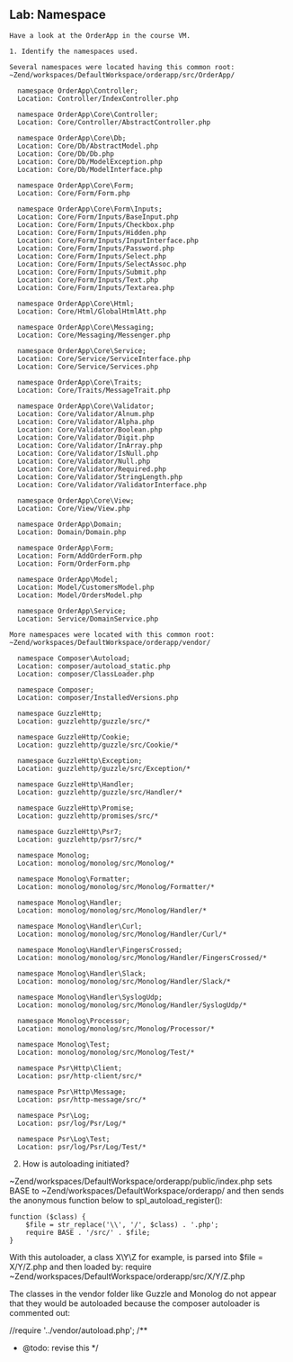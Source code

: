 ## Lab: Namespace
```
Have a look at the OrderApp in the course VM.

1. Identify the namespaces used.

Several namespaces were located having this common root:
~Zend/workspaces/DefaultWorkspace/orderapp/src/OrderApp/

  namespace OrderApp\Controller;
  Location: Controller/IndexController.php
     
  namespace OrderApp\Core\Controller;
  Location: Core/Controller/AbstractController.php

  namespace OrderApp\Core\Db;
  Location: Core/Db/AbstractModel.php
  Location: Core/Db/Db.php
  Location: Core/Db/ModelException.php
  Location: Core/Db/ModelInterface.php

  namespace OrderApp\Core\Form;
  Location: Core/Form/Form.php
  
  namespace OrderApp\Core\Form\Inputs;
  Location: Core/Form/Inputs/BaseInput.php
  Location: Core/Form/Inputs/Checkbox.php
  Location: Core/Form/Inputs/Hidden.php
  Location: Core/Form/Inputs/InputInterface.php
  Location: Core/Form/Inputs/Password.php
  Location: Core/Form/Inputs/Select.php
  Location: Core/Form/Inputs/SelectAssoc.php
  Location: Core/Form/Inputs/Submit.php
  Location: Core/Form/Inputs/Text.php
  Location: Core/Form/Inputs/Textarea.php
  
  namespace OrderApp\Core\Html;
  Location: Core/Html/GlobalHtmlAtt.php
  
  namespace OrderApp\Core\Messaging;
  Location: Core/Messaging/Messenger.php
  
  namespace OrderApp\Core\Service;
  Location: Core/Service/ServiceInterface.php
  Location: Core/Service/Services.php
  
  namespace OrderApp\Core\Traits;
  Location: Core/Traits/MessageTrait.php
  
  namespace OrderApp\Core\Validator;
  Location: Core/Validator/Alnum.php
  Location: Core/Validator/Alpha.php
  Location: Core/Validator/Boolean.php
  Location: Core/Validator/Digit.php
  Location: Core/Validator/InArray.php
  Location: Core/Validator/IsNull.php
  Location: Core/Validator/Null.php
  Location: Core/Validator/Required.php
  Location: Core/Validator/StringLength.php
  Location: Core/Validator/ValidatorInterface.php
  
  namespace OrderApp\Core\View;
  Location: Core/View/View.php
  
  namespace OrderApp\Domain;
  Location: Domain/Domain.php
  
  namespace OrderApp\Form;
  Location: Form/AddOrderForm.php
  Location: Form/OrderForm.php
  
  namespace OrderApp\Model;
  Location: Model/CustomersModel.php
  Location: Model/OrdersModel.php
  
  namespace OrderApp\Service;
  Location: Service/DomainService.php

More namespaces were located with this common root:
~Zend/workspaces/DefaultWorkspace/orderapp/vendor/

  namespace Composer\Autoload;
  Location: composer/autoload_static.php
  Location: composer/ClassLoader.php	
  
  namespace Composer;
  Location: composer/InstalledVersions.php
  
  namespace GuzzleHttp;
  Location: guzzlehttp/guzzle/src/*
  
  namespace GuzzleHttp/Cookie;
  Location: guzzlehttp/guzzle/src/Cookie/*
  
  namespace GuzzleHttp\Exception;
  Location: guzzlehttp/guzzle/src/Exception/*
  
  namespace GuzzleHttp\Handler;
  Location: guzzlehttp/guzzle/src/Handler/*
  
  namespace GuzzleHttp\Promise;
  Location: guzzlehttp/promises/src/*
  
  namespace GuzzleHttp\Psr7;
  Location: guzzlehttp/psr7/src/*
  
  namespace Monolog;
  Location: monolog/monolog/src/Monolog/*
  
  namespace Monolog\Formatter;
  Location: monolog/monolog/src/Monolog/Formatter/*
  
  namespace Monolog\Handler;
  Location: monolog/monolog/src/Monolog/Handler/*
  
  namespace Monolog\Handler\Curl;
  Location: monolog/monolog/src/Monolog/Handler/Curl/*
  
  namespace Monolog\Handler\FingersCrossed;
  Location: monolog/monolog/src/Monolog/Handler/FingersCrossed/*
  
  namespace Monolog\Handler\Slack;
  Location: monolog/monolog/src/Monolog/Handler/Slack/*
  
  namespace Monolog\Handler\SyslogUdp;
  Location: monolog/monolog/src/Monolog/Handler/SyslogUdp/*

  namespace Monolog\Processor;
  Location: monolog/monolog/src/Monolog/Processor/*	
  
  namespace Monolog\Test;
  Location: monolog/monolog/src/Monolog/Test/*
  
  namespace Psr\Http\Client;
  Location: psr/http-client/src/*
  
  namespace Psr\Http\Message;
  Location: psr/http-message/src/*
  
  namespace Psr\Log;
  Location: psr/log/Psr/Log/*
  
  namespace Psr\Log\Test;
  Location: psr/log/Psr/Log/Test/*

```

2. How is autoloading initiated?

~Zend/workspaces/DefaultWorkspace/orderapp/public/index.php sets BASE to
~Zend/workspaces/DefaultWorkspace/orderapp/ and then sends the anonymous
function below to spl_autoload_register():

    function ($class) {
        $file = str_replace('\\', '/', $class) . '.php';
        require BASE . '/src/' . $file;
    }

With this autoloader, a class X\Y\Z for example, is parsed into
$file = X/Y/Z.php
and then loaded by:
require ~Zend/workspaces/DefaultWorkspace/orderapp/src/X/Y/Z.php

The classes in the vendor folder like Guzzle and Monolog do not appear that
they would be autoloaded because the composer autoloader is commented out:

//require '../vendor/autoload.php';
/**
 * @todo: revise this
 */